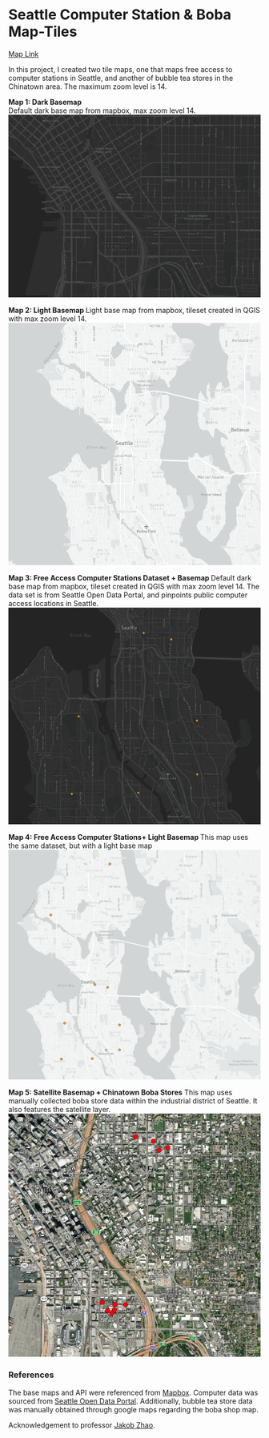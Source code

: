 # Seattle Computer Station & Boba Map-Tiles

[Map Link](https://justin501.github.io/Map-Tiles/)

<p>
In this project, I created two tile maps, one that maps free access to computer stations in Seattle, and another of bubble tea stores in the Chinatown area. The maximum zoom level is 14.
</p>
<b>Map 1: Dark Basemap</b>
<br>
Default dark base map from mapbox, max zoom level 14.
<img src="imgs/basemap.png" alt="map1"></img>

<b> Map 2: Light Basemap </b>
Light base map from mapbox, tileset created in QGIS with max zoom level 14.
<img src="imgs/basemaplight.png" alt="Map2"></img>

<b> Map 3: Free Access Computer Stations Dataset + Basemap </b>
Default dark base map from mapbox, tileset created in QGIS with max zoom level 14. The data set is from Seattle Open Data Portal, and pinpoints public computer access locations in Seattle.
<img src="imgs/basemap+computer stations.png" alt="Map3"></img>

<b> Map 4: Free Access Computer Stations+ Light Basemap </b>
This map uses the same dataset, but with a light base map
<img src="imgs/publiccomputers+base.png" alt="Map4"></img>

<b> Map 5: Satellite Basemap + Chinatown Boba Stores</b>
This map uses manually collected boba store data within the industrial district of Seattle. It also features the satellite layer.
<img src="imgs/satellitestreetmap_boba.png" alt="Map1"></img>

### References
<p>
The base maps and API were referenced from
 <a href="https://www.mapbox.com/">Mapbox</a>. 
 Computer data was sourced from <a href="https://data.seattle.gov/City-Business/Public-Computer-Access-Locations/5vsq-n2rx">Seattle Open Data Portal</a>. Additionally, bubble tea store data was manually obtained through google maps regarding the boba shop map. 

Acknowledgement to professor [Jakob Zhao](https://github.com/jakobzhao/geog458/tree/master/labs/lab04/).
 </p>